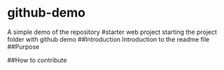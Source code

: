# github-demo
A simple demo of the repository
#starter web project
starting the project folder with github demo
##Introduction
Introduction to the readme file
##Purpose

##How to contribute 
